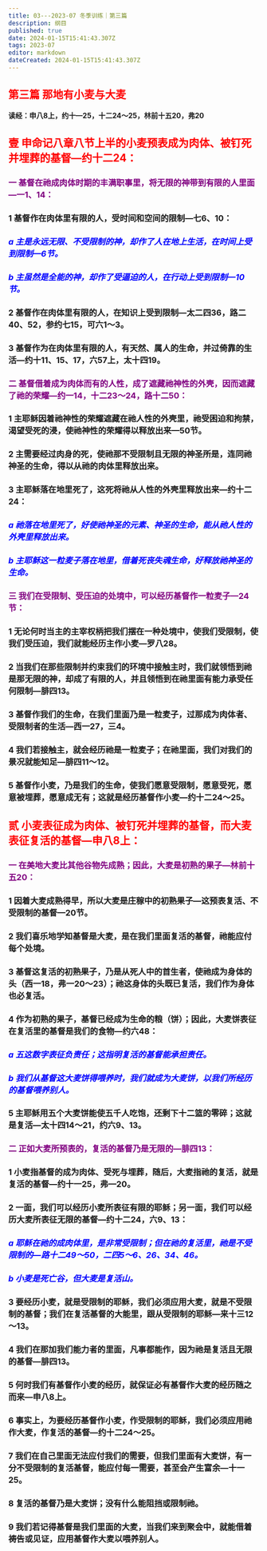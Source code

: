 ```yaml
---
title: 03---2023-07 冬季训练｜第三篇
description: 纲目
published: true
date: 2024-01-15T15:41:43.307Z
tags: 2023-07
editor: markdown
dateCreated: 2024-01-15T15:41:43.307Z
---
```


## <font color=red>第三篇    那地有小麦与大麦</font>

**读经：申八8上，约十—25，十二24～25，林前十五20，弗20**

## <font color=red>壹    申命记八章八节上半的小麦预表成为肉体、被钉死并埋葬的基督—约十二24：</font>

### <font color=purple>一    基督在祂成肉体时期的丰满职事里，将无限的神带到有限的人里面—一1、14：</font>

### 1    基督作在肉体里有限的人，受时间和空间的限制—七6、10：

### *<font color=blue>a    主是永远无限、不受限制的神，却作了人在地上生活，在时间上受到限制—6节。</font>*

### *<font color=blue>b    主虽然是全能的神，却作了受逼迫的人，在行动上受到限制—10节。</font>*

### 2    基督作在肉体里有限的人，在知识上受到限制—太二四36，路二40、52，参约七15，可六1～3。

### 3    基督作为在肉体里有限的人，有天然、属人的生命，并过倚靠的生活—约十11、15、17，六57上，太十四19。

### <font color=purple>二    基督借着成为肉体而有的人性，成了遮藏祂神性的外壳，因而遮藏了祂的荣耀—约一14，十二23～24，路十二50：</font>

### 1    主耶稣因着祂神性的荣耀遮藏在祂人性的外壳里，祂受困迫和拘禁，渴望受死的浸，使祂神性的荣耀得以释放出来—50节。

### 2    主需要经过肉身的死，使祂那不受限制且无限的神圣所是，连同祂神圣的生命，得以从祂的肉体里释放出来。

### 3    主耶稣落在地里死了，这死将祂从人性的外壳里释放出来—约十二24：

### *<font color=blue>a    祂落在地里死了，好使祂神圣的元素、神圣的生命，能从祂人性的外壳里释放出来。</font>*

### *<font color=blue>b    主耶稣这一粒麦子落在地里，借着死丧失魂生命，好释放祂神圣的生命。</font>*

### <font color=purple>三    我们在受限制、受压迫的处境中，可以经历基督作一粒麦子—24节：</font>

### 1    无论何时当主的主宰权柄把我们摆在一种处境中，使我们受限制，使我们受压迫，我们就能经历主作小麦—罗八28。

### 2    当我们在那些限制并约束我们的环境中接触主时，我们就领悟到祂是那无限的神，却成了有限的人，并且领悟到在祂里面有能力承受任何限制—腓四13。

### 3    基督作我们的生命，在我们里面乃是一粒麦子，过那成为肉体者、受限制者的生活—西一27，三4。

### 4    我们若接触主，就会经历祂是一粒麦子；在祂里面，我们对我们的景况就能知足—腓四11～12。

### 5    基督作小麦，乃是我们的生命，使我们愿意受限制，愿意受死，愿意被埋葬，愿意成无有；这就是经历基督作小麦—约十二24～25。

## <font color=red>贰    小麦表征成为肉体、被钉死并埋葬的基督，而大麦表征复活的基督—申八8上：</font>

### <font color=purple>一    在美地大麦比其他谷物先成熟；因此，大麦是初熟的果子—林前十五20：</font>

### 1    因着大麦成熟得早，所以大麦是庄稼中的初熟果子—这预表复活、不受限制的基督—20节。

### 2    我们喜乐地学知基督是大麦，是在我们里面复活的基督，祂能应付每个处境。

### 3    基督这复活的初熟果子，乃是从死人中的首生者，使祂成为身体的头（西一18，弗一20～23）；祂这身体的头既已复活，我们作为身体也必复活。

### 4    作为初熟的果子，基督已经成为生命的粮（饼）；因此，大麦饼表征在复活里的基督是我们的食物—约六48：

### *<font color=blue>a    五这数字表征负责任；这指明复活的基督能承担责任。</font>*

### *<font color=blue>b 我们从基督这大麦饼得喂养时，我们就成为大麦饼，以我们所经历的基督喂养别人。</font>*

### 5    主耶稣用五个大麦饼能使五千人吃饱，还剩下十二篮的零碎；这就是复活—太十四14～21，约六9、13。

### <font color=purple>二    正如大麦所预表的，复活的基督乃是无限的—腓四13：</font>

### 1    小麦指基督的成为肉体、受死与埋葬，随后，大麦指祂的复活，就是复活的基督—约十一25，弗—20。

### 2    一面，我们可以经历小麦所表征有限的耶稣；另一面，我们可以经历大麦所表征无限的基督—约十二24，六9、13：

### *<font color=blue>a    耶稣在祂的成肉体里，是非常受限制；但在祂的复活里，祂是不受限制的—路十二49～50，二四5～6、26、34、46。</font>*

### *<font color=blue>b    小麦是死亡谷，但大麦是复活山。</font>*

### 3    要经历小麦，就是受限制的耶稣，我们必须应用大麦，就是不受限制的基督；我们在复活基督的大能里，跟从受限制的耶稣—来十三12～13。

### 4    我们在那加我们能力者的里面，凡事都能作，因为祂是复活且无限的基督—腓四13。

### 5    何时我们有基督作小麦的经历，就保证必有基督作大麦的经历随之而来—申八8上。

### 6    事实上，为要经历基督作小麦，作受限制的耶稣，我们必须应用祂作大麦，作复活的基督—约十二24～25。

### 7    我们在自己里面无法应付我们的需要，但我们里面有大麦饼，有一分不受限制的复活基督，能应付每一需要，甚至会产生富余—十一25。

### 8    复活的基督乃是大麦饼；没有什么能阻挡或限制祂。

### 9    我们若记得基督是我们里面的大麦，当我们来到聚会中，就能借着祷告或见证，应用基督作大麦以喂养别人。

<!-- Google tag (gtag.js) -->

<script async src="https://www.googletagmanager.com/gtag/js?id=G-1P8709Z16T"></script>

<script>

 window.dataLayer = window.dataLayer || [];

 function gtag(){dataLayer.push(arguments);}

 gtag('js', new Date());



 gtag('config', 'G-1P8709Z16T');

</script>